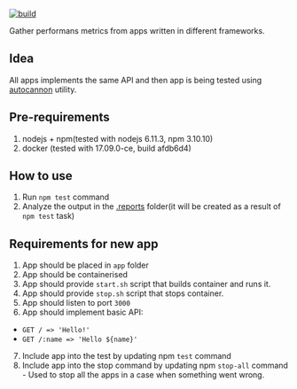 [![build][travis-ci-master-build-icon]][travis-ci-project-url]

Gather performans metrics from apps written in different frameworks.

## Idea

All apps implements the same API and then app is being tested using [autocannon](https://www.npmjs.com/package/autocannon) utility.

## Pre-requirements

1. nodejs + npm(tested with nodejs 6.11.3, npm 3.10.10)
2. docker (tested with 17.09.0-ce, build afdb6d4)

## How to use

1. Run `npm test` command
2. Analyze the output in the [.reports](./scripts/.reports) folder(it will be created as a result of `npm test` task)

## Requirements for new app

1. App should be placed in `app` folder
2. App should be containerised
3. App should provide `start.sh` script that builds container and runs it.
4. App should provide `stop.sh` script that stops container.
5. App should listen to port `3000`
6. App should implement basic API:
  + `GET / => 'Hello!'`
  + `GET /:name => 'Hello ${name}'`
7. Include app into the test by updating npm `test` command
8. Include app into the stop command by updating npm `stop-all` command - Used to stop all the
  apps in a case when something went wrong.


[travis-ci-master-build-icon]: https://travis-ci.org/hwndept/framework-performance.svg?branch=master
[travis-ci-project-url]: https://travis-ci.org/hwndept/framework-performance

